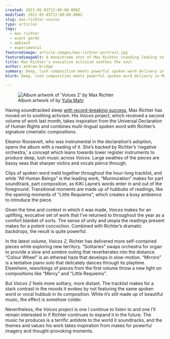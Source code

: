 ```yaml
---
created: 2021-05-03T12:00:00.000Z
modified: 2021-05-03T12:00:00.000Z
slug: max-richter-voices
type: articles
tags:
  - max richter
  - avant garde
  - ambient
  - experimental
featuredimage: article-images/max-richter-portrait.jpg
featuredimageAlt: A monochrome shot of Max Richter standing looking to the left.
title: Max Richter’s evocative activism soothes the soul
author: andrew-bridge
summary: Deep, lush composition meets powerful spoken word delivery in Max Richter’s latest project, producing a potent, uplifting concoction
blurb: Deep, lush composition meets powerful spoken word delivery in Max Richter’s latest project, producing a potent, uplifting concoction.

---
```


<figure class="wide">
  <img src="album-artwork/voices-2-max-richter.jpg" alt="Album artwork of 'Voices 2' by Max Richter" />
  <figcaption>Album artwork of by <a href="https://www.yuliamahr.com/">Yulia Mahr</a></figcaption>
</figure>

Having soundtracked sleep [with record-breaking success](https://www.bbc.co.uk/news/entertainment-arts-34378077), Max Richter has moved on to soothing activism. His _Voices_ project, which received a second volume of work last month, takes inspiration from the Universal Declaration of Human Rights and combines multi-lingual spoken word with Richter’s signature cinematic compositions.

Eleanor Roosevelt, who was instrumental in the declaration’s adoption, opens the album with a reading of it. She’s backed by Richter’s ‘negative orchestra,’ a concept which leans towards lower register instruments to produce deep, lush music across _Voices_. Large swathes of the pieces are bassy seas that sharper violins and vocals pierce through.

Clips of spoken word meld together throughout the hour-long tracklist, and while “All Human Beings” is the leading work, “Murmuration” makes for part soundtrack, part composition, as KiKi Layne’s words enter in and out of the foreground. Transitional moments are made up of hubbubs of readings, like the opening moments of “Little Requiems”, which creates a busy ambience to introduce the piece.

Given the time and context in which it was made, _Voices_ makes for an uplifting, evocative set of work that I’ve returned to throughout the year as a comfort blanket of sorts. The sense of unity and utopia the readings present makes for a potent concoction. Combined with Richter’s dramatic backdrops, the result is quite powerful.

<youtube-video video-id="QmrIDK03Hlg" desc="Max Richter: All Human Beings" />

In the latest volume, _Voices 2_, Richter has delivered more self-contained pieces while exploring new territory. “Solitaries” swaps orchestra for organ to provide a slow and sombre outing that reverberates into the distance. “Colour Wheel” is an ethereal haze that develops in slow-motion. “Mirrors” is a tentative piano solo that delicately dances through its playtime. Elsewhere, reworkings of pieces from the first volume throw a new light on compositions like “Mercy” and “Little Requiems”.

But _Voices 2_ feels more solitary, more distant. The tracklist makes for a stark contrast in the moods it evokes by not featuring the same spoken word or vocal hubbub in its composition. While it’s still made up of beautiful music, the effect is somehow colder.

Nevertheless, the _Voices_ project is one I continue to listen to and one I’ll remain interested in if Richter continues to expand it in the future. The music he produces is a terrific antidote to the world it soundtracks, and the themes and values his work takes inspiration from makes for powerful imagery and thought-provoking moments.